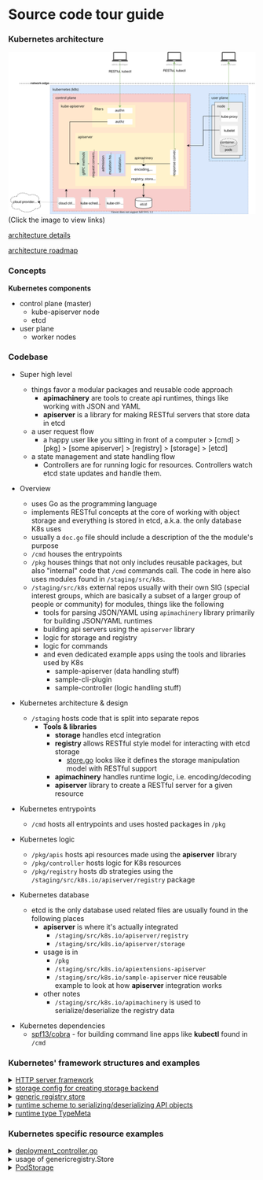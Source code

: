 # Source code tour guide

### Kubernetes architecture

![k8s](https://raw.githubusercontent.com/qas/diagrams/master/k8s/architecture_detailed.svg)
(Click the image to view links)

[architecture details](https://github.com/kubernetes/community/blob/master/contributors/design-proposals/architecture/architecture.md)

[architecture roadmap](https://github.com/kubernetes/community/blob/master/contributors/design-proposals/architecture/architectural-roadmap.md)

### Concepts

**Kubernetes components**
- control plane (master)
	- kube-apiserver node
	- etcd
- user plane
	- worker nodes

### Codebase

- Super high level

  - things favor a modular packages and reusable code approach
    - **apimachinery** are tools to create api runtimes, things like working with JSON and YAML
    - **apiserver** is a library for making RESTful servers that store data in etcd
  - a user request flow
    - a happy user like you sitting in front of a computer > [cmd] > [pkg] > [some apiserver] > [registry] > [storage] > [etcd]
  - a state management and state handling flow
    - Controllers are for running logic for resources. Controllers watch etcd state updates and handle them.

- Overview
  - uses Go as the programming language
  - implements RESTful concepts at the core of working with object storage and everything is stored in etcd, a.k.a. the only database K8s uses
  - usually a `doc.go` file should include a description of the the module's purpose
  - `/cmd` houses the entrypoints
  - `/pkg` houses things that not only includes reusable packages, but also "internal" code that `/cmd` commands call. The code in here also uses modules found in `/staging/src/k8s`.
  - `/staging/src/k8s` external repos usually with their own SIG (special interest groups, which are basically a subset of a larger group of people or community) for modules, things like the following
    - tools for parsing JSON/YAML using `apimachinery` library primarily for building JSON/YAML runtimes
    - building api servers using the `apiserver` library
    - logic for storage and registry
    - logic for commands
    - and even dedicated example apps using the tools and libraries used by K8s
      - sample-apiserver (data handling stuff)
      - sample-cli-plugin
      - sample-controller (logic handling stuff)

- Kubernetes architecture & design
  - `/staging` hosts code that is split into separate repos
    - **Tools & libraries**
      - **storage** handles etcd integration
      - **registry** allows RESTful style model for interacting with etcd storage
        - [store.go](https://sourcegraph.com/github.com/kubernetes/kubernetes@master/-/blob/staging/src/k8s.io/apiserver/pkg/registry/generic/registry/store.go) looks like it defines the storage manipulation model with RESTful support
      - **apimachinery** handles runtime logic, i.e. encoding/decoding
      - **apiserver** library to create a RESTful server for a given resource

- Kubernetes entrypoints
  - `/cmd` hosts all entrypoints and uses hosted packages in `/pkg`

- Kubernetes logic
  - `/pkg/apis` hosts api resources made using the **apiserver** library
  - `/pkg/controller` hosts logic for K8s resources
  - `/pkg/registry` hosts db strategies using the `/staging/src/k8s.io/apiserver/registry` package

- Kubernetes database
  - etcd is the only database used related files are usually found in the following places
    - **apiserver** is where it's actually integrated
      - `/staging/src/k8s.io/apiserver/registry`
      - `/staging/src/k8s.io/apiserver/storage`
    - usage is in
      - `/pkg`
      - `/staging/src/k8s.io/apiextensions-apiserver`
      - `/staging/src/k8s.io/sample-apiserver` nice reusable example to look at how **apiserver** integration works
    - other notes
      - `/staging/src/k8s.io/apimachinery` is used to serialize/deserialize the registry data

<!-- - Kubernetes packages -->

- Kubernetes dependencies
  - [spf13/cobra](https://github.com/spf13/cobra) - for building command line apps like **kubectl** found in `/cmd`

### Kubernetes' framework structures and examples

<details>
<summary><a href="https://sourcegraph.com/github.com/kubernetes/kubernetes@master/-/tree/staging/src/k8s.io/apiserver/pkg/server">HTTP server framework</a></summary>


<details>
<summary><a href="https://sourcegraph.com/github.com/kubernetes/kubernetes@master/-/blob/pkg/registry/core/pod/storage/storage.go#L74">genericapiserver</a></summary>

```go
// GenericAPIServer contains state for a Kubernetes cluster api server.
type GenericAPIServer struct {
	// discoveryAddresses is used to build cluster IPs for discovery.
	discoveryAddresses discovery.Addresses

	// LoopbackClientConfig is a config for a privileged loopback connection to the API server
	LoopbackClientConfig *restclient.Config

	// minRequestTimeout is how short the request timeout can be.  This is used to build the RESTHandler
	minRequestTimeout time.Duration

	// ShutdownTimeout is the timeout used for server shutdown. This specifies the timeout before server
	// gracefully shutdown returns.
	ShutdownTimeout time.Duration

	// legacyAPIGroupPrefixes is used to set up URL parsing for authorization and for validating requests
	// to InstallLegacyAPIGroup
	legacyAPIGroupPrefixes sets.String

	// admissionControl is used to build the RESTStorage that backs an API Group.
	admissionControl admission.Interface

	// SecureServingInfo holds configuration of the TLS server.
	SecureServingInfo *SecureServingInfo

	// ExternalAddress is the address (hostname or IP and port) that should be used in
	// external (public internet) URLs for this GenericAPIServer.
	ExternalAddress string

	// Serializer controls how common API objects not in a group/version prefix are serialized for this server.
	// Individual APIGroups may define their own serializers.
	Serializer runtime.NegotiatedSerializer

	// "Outputs"
	// Handler holds the handlers being used by this API server
	Handler *APIServerHandler

	// listedPathProvider is a lister which provides the set of paths to show at /
	listedPathProvider routes.ListedPathProvider

	// DiscoveryGroupManager serves /apis
	DiscoveryGroupManager discovery.GroupManager

	// Enable swagger and/or OpenAPI if these configs are non-nil.
	openAPIConfig *openapicommon.Config

	// SkipOpenAPIInstallation indicates not to install the OpenAPI handler
	// during PrepareRun.
	// Set this to true when the specific API Server has its own OpenAPI handler
	// (e.g. kube-aggregator)
	skipOpenAPIInstallation bool

	// OpenAPIVersionedService controls the /openapi/v2 endpoint, and can be used to update the served spec.
	// It is set during PrepareRun if `openAPIConfig` is non-nil unless `skipOpenAPIInstallation` is true.
	OpenAPIVersionedService *handler.OpenAPIService

	// StaticOpenAPISpec is the spec derived from the restful container endpoints.
	// It is set during PrepareRun.
	StaticOpenAPISpec *spec.Swagger

	// PostStartHooks are each called after the server has started listening, in a separate go func for each
	// with no guarantee of ordering between them.  The map key is a name used for error reporting.
	// It may kill the process with a panic if it wishes to by returning an error.
	postStartHookLock      sync.Mutex
	postStartHooks         map[string]postStartHookEntry
	postStartHooksCalled   bool
	disabledPostStartHooks sets.String

	preShutdownHookLock    sync.Mutex
	preShutdownHooks       map[string]preShutdownHookEntry
	preShutdownHooksCalled bool

	// healthz checks
	healthzLock            sync.Mutex
	healthzChecks          []healthz.HealthChecker
	healthzChecksInstalled bool
	// livez checks
	livezLock            sync.Mutex
	livezChecks          []healthz.HealthChecker
	livezChecksInstalled bool
	// readyz checks
	readyzLock            sync.Mutex
	readyzChecks          []healthz.HealthChecker
	readyzChecksInstalled bool
	livezGracePeriod      time.Duration
	livezClock            clock.Clock
	// the readiness stop channel is used to signal that the apiserver has initiated a shutdown sequence, this
	// will cause readyz to return unhealthy.
	readinessStopCh chan struct{}

	// auditing. The backend is started after the server starts listening.
	AuditBackend audit.Backend

	// Authorizer determines whether a user is allowed to make a certain request. The Handler does a preliminary
	// authorization check using the request URI but it may be necessary to make additional checks, such as in
	// the create-on-update case
	Authorizer authorizer.Authorizer

	// EquivalentResourceRegistry provides information about resources equivalent to a given resource,
	// and the kind associated with a given resource. As resources are installed, they are registered here.
	EquivalentResourceRegistry runtime.EquivalentResourceRegistry

	// delegationTarget is the next delegate in the chain. This is never nil.
	delegationTarget DelegationTarget

	// HandlerChainWaitGroup allows you to wait for all chain handlers finish after the server shutdown.
	HandlerChainWaitGroup *utilwaitgroup.SafeWaitGroup

	// ShutdownDelayDuration allows to block shutdown for some time, e.g. until endpoints pointing to this API server
	// have converged on all node. During this time, the API server keeps serving, /healthz will return 200,
	// but /readyz will return failure.
	ShutdownDelayDuration time.Duration

	// The limit on the request body size that would be accepted and decoded in a write request.
	// 0 means no limit.
	maxRequestBodyBytes int64

	// APIServerID is the ID of this API server
	APIServerID string

	// StorageVersionManager holds the storage versions of the API resources installed by this server.
	StorageVersionManager storageversion.Manager
}
```
</details>

</details>

<details>
<summary><a href="https://sourcegraph.com/github.com/kubernetes/kubernetes@master/-/blob/staging/src/k8s.io/apiserver/pkg/storage/storagebackend/config.go#L50">storage config for creating storage backend</a></summary>

```go
// Config is configuration for creating a storage backend.
type Config struct {
	// Type defines the type of storage backend. Default ("") is "etcd3".
	Type string
	// Prefix is the prefix to all keys passed to storage.Interface methods.
	Prefix string
	// Transport holds all connection related info, i.e. equal TransportConfig means equal servers we talk to.
	Transport TransportConfig
	// Paging indicates whether the server implementation should allow paging (if it is
	// supported). This is generally configured by feature gating, or by a specific
	// resource type not wishing to allow paging, and is not intended for end users to
	// set.
	Paging bool

	Codec runtime.Codec
	// EncodeVersioner is the same groupVersioner used to build the
	// storage encoder. Given a list of kinds the input object might belong
	// to, the EncodeVersioner outputs the gvk the object will be
	// converted to before persisted in etcd.
	EncodeVersioner runtime.GroupVersioner
	// Transformer allows the value to be transformed prior to persisting into etcd.
	Transformer value.Transformer

	// CompactionInterval is an interval of requesting compaction from apiserver.
	// If the value is 0, no compaction will be issued.
	CompactionInterval time.Duration
	// CountMetricPollPeriod specifies how often should count metric be updated
	CountMetricPollPeriod time.Duration
	// DBMetricPollInterval specifies how often should storage backend metric be updated.
	DBMetricPollInterval time.Duration
	// HealthcheckTimeout specifies the timeout used when checking health
	HealthcheckTimeout time.Duration

	LeaseManagerConfig etcd3.LeaseManagerConfig
}
```
</details>

<details>
<summary><a href="https://sourcegraph.com/github.com/kubernetes/kubernetes@master/-/blob/staging/src/k8s.io/apiserver/pkg/registry/generic/registry/store.go">generic registry store</a></summary>

```go
// Store implements k8s.io/apiserver/pkg/registry/rest.StandardStorage. It's
// intended to be embeddable and allows the consumer to implement any
// non-generic functions that are required. This object is intended to be
// copyable so that it can be used in different ways but share the same
// underlying behavior.
//
// All fields are required unless specified.
//
// The intended use of this type is embedding within a Kind specific
// RESTStorage implementation. This type provides CRUD semantics on a Kubelike
// resource, handling details like conflict detection with ResourceVersion and
// semantics. The RESTCreateStrategy, RESTUpdateStrategy, and
// RESTDeleteStrategy are generic across all backends, and encapsulate logic
// specific to the API.
//
// TODO: make the default exposed methods exactly match a generic RESTStorage
type Store struct {
	// NewFunc returns a new instance of the type this registry returns for a
	// GET of a single object, e.g.:
	//
	// curl GET /apis/group/version/namespaces/my-ns/myresource/name-of-object
	NewFunc func() runtime.Object

	// NewListFunc returns a new list of the type this registry; it is the
	// type returned when the resource is listed, e.g.:
	//
	// curl GET /apis/group/version/namespaces/my-ns/myresource
	NewListFunc func() runtime.Object

	// DefaultQualifiedResource is the pluralized name of the resource.
	// This field is used if there is no request info present in the context.
	// See qualifiedResourceFromContext for details.
	DefaultQualifiedResource schema.GroupResource

	// KeyRootFunc returns the root etcd key for this resource; should not
	// include trailing "/".  This is used for operations that work on the
	// entire collection (listing and watching).
	//
	// KeyRootFunc and KeyFunc must be supplied together or not at all.
	KeyRootFunc func(ctx context.Context) string

	// KeyFunc returns the key for a specific object in the collection.
	// KeyFunc is called for Create/Update/Get/Delete. Note that 'namespace'
	// can be gotten from ctx.
	//
	// KeyFunc and KeyRootFunc must be supplied together or not at all.
	KeyFunc func(ctx context.Context, name string) (string, error)

	// ObjectNameFunc returns the name of an object or an error.
	ObjectNameFunc func(obj runtime.Object) (string, error)

	// TTLFunc returns the TTL (time to live) that objects should be persisted
	// with. The existing parameter is the current TTL or the default for this
	// operation. The update parameter indicates whether this is an operation
	// against an existing object.
	//
	// Objects that are persisted with a TTL are evicted once the TTL expires.
	TTLFunc func(obj runtime.Object, existing uint64, update bool) (uint64, error)

	// PredicateFunc returns a matcher corresponding to the provided labels
	// and fields. The SelectionPredicate returned should return true if the
	// object matches the given field and label selectors.
	PredicateFunc func(label labels.Selector, field fields.Selector) storage.SelectionPredicate

	// EnableGarbageCollection affects the handling of Update and Delete
	// requests. Enabling garbage collection allows finalizers to do work to
	// finalize this object before the store deletes it.
	//
	// If any store has garbage collection enabled, it must also be enabled in
	// the kube-controller-manager.
	EnableGarbageCollection bool

	// DeleteCollectionWorkers is the maximum number of workers in a single
	// DeleteCollection call. Delete requests for the items in a collection
	// are issued in parallel.
	DeleteCollectionWorkers int

	// Decorator is an optional exit hook on an object returned from the
	// underlying storage. The returned object could be an individual object
	// (e.g. Pod) or a list type (e.g. PodList). Decorator is intended for
	// integrations that are above storage and should only be used for
	// specific cases where storage of the value is not appropriate, since
	// they cannot be watched.
	Decorator func(runtime.Object)

	// CreateStrategy implements resource-specific behavior during creation.
	CreateStrategy rest.RESTCreateStrategy
	// BeginCreate is an optional hook that returns a "transaction-like"
	// commit/revert function which will be called at the end of the operation,
	// but before AfterCreate and Decorator, indicating via the argument
	// whether the operation succeeded.  If this returns an error, the function
	// is not called.  Almost nobody should use this hook.
	BeginCreate BeginCreateFunc
	// AfterCreate implements a further operation to run after a resource is
	// created and before it is decorated, optional.
	AfterCreate AfterCreateFunc

	// UpdateStrategy implements resource-specific behavior during updates.
	UpdateStrategy rest.RESTUpdateStrategy
	// BeginUpdate is an optional hook that returns a "transaction-like"
	// commit/revert function which will be called at the end of the operation,
	// but before AfterUpdate and Decorator, indicating via the argument
	// whether the operation succeeded.  If this returns an error, the function
	// is not called.  Almost nobody should use this hook.
	BeginUpdate BeginUpdateFunc
	// AfterUpdate implements a further operation to run after a resource is
	// updated and before it is decorated, optional.
	AfterUpdate AfterUpdateFunc

	// DeleteStrategy implements resource-specific behavior during deletion.
	DeleteStrategy rest.RESTDeleteStrategy
	// AfterDelete implements a further operation to run after a resource is
	// deleted and before it is decorated, optional.
	AfterDelete AfterDeleteFunc
	// ReturnDeletedObject determines whether the Store returns the object
	// that was deleted. Otherwise, return a generic success status response.
	ReturnDeletedObject bool
	// ShouldDeleteDuringUpdate is an optional function to determine whether
	// an update from existing to obj should result in a delete.
	// If specified, this is checked in addition to standard finalizer,
	// deletionTimestamp, and deletionGracePeriodSeconds checks.
	ShouldDeleteDuringUpdate func(ctx context.Context, key string, obj, existing runtime.Object) bool

	// TableConvertor is an optional interface for transforming items or lists
	// of items into tabular output. If unset, the default will be used.
	TableConvertor rest.TableConvertor

	// ResetFieldsStrategy provides the fields reset by the strategy that
	// should not be modified by the user.
	ResetFieldsStrategy rest.ResetFieldsStrategy

	// Storage is the interface for the underlying storage for the
	// resource. It is wrapped into a "DryRunnableStorage" that will
	// either pass-through or simply dry-run.
	Storage DryRunnableStorage
	// StorageVersioner outputs the <group/version/kind> an object will be
	// converted to before persisted in etcd, given a list of possible
	// kinds of the object.
	// If the StorageVersioner is nil, apiserver will leave the
	// storageVersionHash as empty in the discovery document.
	StorageVersioner runtime.GroupVersioner
	// Called to cleanup clients used by the underlying Storage; optional.
	DestroyFunc func()
}
```
</details>

<details>
<summary><a href="">runtime scheme to serializing/deserializing API objects</a></summary>

```go
// Scheme defines methods for serializing and deserializing API objects, a type
// registry for converting group, version, and kind information to and from Go
// schemas, and mappings between Go schemas of different versions. A scheme is the
// foundation for a versioned API and versioned configuration over time.
//
// In a Scheme, a Type is a particular Go struct, a Version is a point-in-time
// identifier for a particular representation of that Type (typically backwards
// compatible), a Kind is the unique name for that Type within the Version, and a
// Group identifies a set of Versions, Kinds, and Types that evolve over time. An
// Unversioned Type is one that is not yet formally bound to a type and is promised
// to be backwards compatible (effectively a "v1" of a Type that does not expect
// to break in the future).
//
// Schemes are not expected to change at runtime and are only threadsafe after
// registration is complete.
type Scheme struct {
	// versionMap allows one to figure out the go type of an object with
	// the given version and name.
	gvkToType map[schema.GroupVersionKind]reflect.Type

	// typeToGroupVersion allows one to find metadata for a given go object.
	// The reflect.Type we index by should *not* be a pointer.
	typeToGVK map[reflect.Type][]schema.GroupVersionKind

	// unversionedTypes are transformed without conversion in ConvertToVersion.
	unversionedTypes map[reflect.Type]schema.GroupVersionKind

	// unversionedKinds are the names of kinds that can be created in the context of any group
	// or version
	// TODO: resolve the status of unversioned types.
	unversionedKinds map[string]reflect.Type

	// Map from version and resource to the corresponding func to convert
	// resource field labels in that version to internal version.
	fieldLabelConversionFuncs map[schema.GroupVersionKind]FieldLabelConversionFunc

	// defaulterFuncs is an array of interfaces to be called with an object to provide defaulting
	// the provided object must be a pointer.
	defaulterFuncs map[reflect.Type]func(interface{})

	// converter stores all registered conversion functions. It also has
	// default converting behavior.
	converter *conversion.Converter

	// versionPriority is a map of groups to ordered lists of versions for those groups indicating the
	// default priorities of these versions as registered in the scheme
	versionPriority map[string][]string

	// observedVersions keeps track of the order we've seen versions during type registration
	observedVersions []schema.GroupVersion

	// schemeName is the name of this scheme.  If you don't specify a name, the stack of the NewScheme caller will be used.
	// This is useful for error reporting to indicate the origin of the scheme.
	schemeName string
}
```
</details>

<details>
<summary><a href="https://sourcegraph.com/github.com/kubernetes/kubernetes@master/-/blob/staging/src/k8s.io/apimachinery/pkg/runtime/types.go#L36">runtime type TypeMeta</a></summary>

```go
// TypeMeta is shared by all top level objects. The proper way to use it is to inline it in your type,
// like this:
// type MyAwesomeAPIObject struct {
//      runtime.TypeMeta    `json:",inline"`
//      ... // other fields
// }
// func (obj *MyAwesomeAPIObject) SetGroupVersionKind(gvk *metav1.GroupVersionKind) { metav1.UpdateTypeMeta(obj,gvk) }; GroupVersionKind() *GroupVersionKind
//
// TypeMeta is provided here for convenience. You may use it directly from this package or define
// your own with the same fields.
//
// +k8s:deepcopy-gen=false
// +protobuf=true
// +k8s:openapi-gen=true
type TypeMeta struct {
	// +optional
	APIVersion string `json:"apiVersion,omitempty" yaml:"apiVersion,omitempty" protobuf:"bytes,1,opt,name=apiVersion"`
	// +optional
	Kind string `json:"kind,omitempty" yaml:"kind,omitempty" protobuf:"bytes,2,opt,name=kind"`
}

const (
	ContentTypeJSON     string = "application/json"
	ContentTypeYAML     string = "application/yaml"
	ContentTypeProtobuf string = "application/vnd.kubernetes.protobuf"
)
```
</details>

### Kubernetes specific resource examples

<details>
<summary><a href="https://sourcegraph.com/github.com/kubernetes/kubernetes@master/-/blob/pkg/controller/deployment/deployment_controller.go#L68">deployment_controller.go</a></summary>

```go
// DeploymentController is responsible for synchronizing Deployment objects stored
// in the system with actual running replica sets and pods.
type DeploymentController struct {
	// rsControl is used for adopting/releasing replica sets.
	rsControl     controller.RSControlInterface
	client        clientset.Interface
	eventRecorder record.EventRecorder

	// To allow injection of syncDeployment for testing.
	syncHandler func(dKey string) error
	// used for unit testing
	enqueueDeployment func(deployment *apps.Deployment)

	// dLister can list/get deployments from the shared informer's store
	dLister appslisters.DeploymentLister
	// rsLister can list/get replica sets from the shared informer's store
	rsLister appslisters.ReplicaSetLister
	// podLister can list/get pods from the shared informer's store
	podLister corelisters.PodLister

	// dListerSynced returns true if the Deployment store has been synced at least once.
	// Added as a member to the struct to allow injection for testing.
	dListerSynced cache.InformerSynced
	// rsListerSynced returns true if the ReplicaSet store has been synced at least once.
	// Added as a member to the struct to allow injection for testing.
	rsListerSynced cache.InformerSynced
	// podListerSynced returns true if the pod store has been synced at least once.
	// Added as a member to the struct to allow injection for testing.
	podListerSynced cache.InformerSynced

	// Deployments that need to be synced
	queue workqueue.RateLimitingInterface
}
```
</details>

<details>
<summary>usage of genericregistry.Store</summary>

```go
store := &genericregistry.Store{
  NewFunc:                  func() runtime.Object { return &api.Pod{} },
  NewListFunc:              func() runtime.Object { return &api.PodList{} },
  PredicateFunc:            registrypod.MatchPod,
  DefaultQualifiedResource: api.Resource("pods"),

  CreateStrategy:      registrypod.Strategy,
  UpdateStrategy:      registrypod.Strategy,
  DeleteStrategy:      registrypod.Strategy,
  ResetFieldsStrategy: registrypod.Strategy,
  ReturnDeletedObject: true,

  TableConvertor: printerstorage.TableConvertor{TableGenerator: printers.NewTableGenerator().With(printersinternal.AddHandlers)},
}
```
</details>

<details>
<summary><a href="https://sourcegraph.com/github.com/kubernetes/kubernetes@master/-/blob/pkg/registry/core/pod/storage/storage.go#L74">PodStorage</a></summary>

```go
// PodStorage includes storage for pods and all sub resources
type PodStorage struct {
	Pod                 *REST
	Binding             *BindingREST
	LegacyBinding       *LegacyBindingREST
	Eviction            *EvictionREST
	Status              *StatusREST
	EphemeralContainers *EphemeralContainersREST
	Log                 *podrest.LogREST
	Proxy               *podrest.ProxyREST
	Exec                *podrest.ExecREST
	Attach              *podrest.AttachREST
	PortForward         *podrest.PortForwardREST
}
```
</details>

<!-- <details>
<summary><a href="">example of register.go using apimachinery runtime schema</summary>

```go

```
</details> -->

<!-- <details>
<summary>example</summary>

</details> -->
